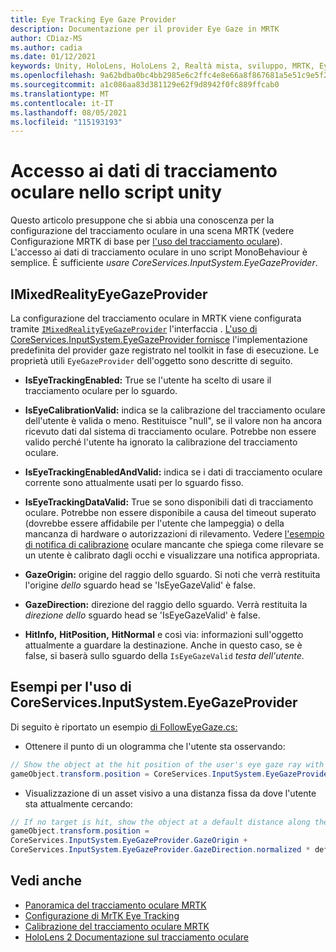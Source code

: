 ```yaml
---
title: Eye Tracking Eye Gaze Provider
description: Documentazione per il provider Eye Gaze in MRTK
author: CDiaz-MS
ms.author: cadia
ms.date: 01/12/2021
keywords: Unity, HoloLens, HoloLens 2, Realtà mista, sviluppo, MRTK, EyeTracking, EyeGaze,
ms.openlocfilehash: 9a62bdba0bc4bb2985e6c2ffc4e8e66a8f867681a5e51c9e5f235b29f3baaf50
ms.sourcegitcommit: a1c086aa83d381129e62f9d8942f0fc889ffcab0
ms.translationtype: MT
ms.contentlocale: it-IT
ms.lasthandoff: 08/05/2021
ms.locfileid: "115193193"
---
```

# <a name="accessing-eye-tracking-data-in-your-unity-script"></a>Accesso ai dati di tracciamento oculare nello script unity

Questo articolo presuppone che si abbia una conoscenza per la configurazione del tracciamento oculare in una scena MRTK (vedere Configurazione MRTK di base per [l'uso del tracciamento oculare](eye-tracking-basic-setup.md)).
L'accesso ai dati di tracciamento oculare in uno script MonoBehaviour è semplice. È sufficiente *usare CoreServices.InputSystem.EyeGazeProvider*.

## <a name="imixedrealityeyegazeprovider"></a>IMixedRealityEyeGazeProvider

La configurazione del tracciamento oculare in MRTK viene configurata tramite [`IMixedRealityEyeGazeProvider`](xref:Microsoft.MixedReality.Toolkit.Input.IMixedRealityEyeGazeProvider) l'interfaccia . [L'uso di CoreServices.InputSystem.EyeGazeProvider fornisce](eye-tracking-eye-gaze-provider.md) l'implementazione predefinita del provider gaze registrato nel toolkit in fase di esecuzione.
Le proprietà utili `EyeGazeProvider` dell'oggetto sono descritte di seguito.

- **IsEyeTrackingEnabled:** True se l'utente ha scelto di usare il tracciamento oculare per lo sguardo.

- **IsEyeCalibrationValid:** indica se la calibrazione del tracciamento oculare dell'utente è valida o meno.
Restituisce "null", se il valore non ha ancora ricevuto dati dal sistema di tracciamento oculare.
Potrebbe non essere valido perché l'utente ha ignorato la calibrazione del tracciamento oculare.

- **IsEyeTrackingEnabledAndValid:** indica se i dati di tracciamento oculare corrente sono attualmente usati per lo sguardo fisso.

- **IsEyeTrackingDataValid:** True se sono disponibili dati di tracciamento oculare.
Potrebbe non essere disponibile a causa del timeout superato (dovrebbe essere affidabile per l'utente che lampeggia) o della mancanza di hardware o autorizzazioni di rilevamento.
Vedere [l'esempio di notifica di calibrazione](eye-tracking-is-user-calibrated.md) oculare mancante che spiega come rilevare se un utente è calibrato dagli occhi e visualizzare una notifica appropriata.

- **GazeOrigin:** origine del raggio dello sguardo.
Si noti che verrà restituita l'origine *dello* sguardo head se 'IsEyeGazeValid' è false.

- **GazeDirection:** direzione del raggio dello sguardo.
Verrà restituita la *direzione dello* sguardo head se 'IsEyeGazeValid' è false.

- **HitInfo,** **HitPosition,** **HitNormal** e così via: informazioni sull'oggetto attualmente a guardare la destinazione.
Anche in questo caso, se è false, si baserà sullo sguardo della `IsEyeGazeValid` *testa dell'utente.*

## <a name="examples-for-using-coreservicesinputsystemeyegazeprovider"></a>Esempi per l'uso di CoreServices.InputSystem.EyeGazeProvider

Di seguito è riportato un esempio [di FollowEyeGaze.cs:](xref:Microsoft.MixedReality.Toolkit.Examples.Demos.EyeTracking.FollowEyeGaze)

- Ottenere il punto di un ologramma che l'utente sta osservando:

```c#
// Show the object at the hit position of the user's eye gaze ray with the target.
gameObject.transform.position = CoreServices.InputSystem.EyeGazeProvider.HitPosition;
```

- Visualizzazione di un asset visivo a una distanza fissa da dove l'utente sta attualmente cercando:

```c#
// If no target is hit, show the object at a default distance along the gaze ray.
gameObject.transform.position =
CoreServices.InputSystem.EyeGazeProvider.GazeOrigin +
CoreServices.InputSystem.EyeGazeProvider.GazeDirection.normalized * defaultDistanceInMeters;
```

## <a name="see-also"></a>Vedi anche

- [Panoramica del tracciamento oculare MRTK](eye-tracking-main.md)
- [Configurazione di MrTK Eye Tracking](eye-tracking-basic-setup.md)
- [Calibrazione del tracciamento oculare MRTK](eye-tracking-is-user-calibrated.md)
- [HoloLens 2 Documentazione sul tracciamento oculare](/windows/mixed-reality/eye-tracking)